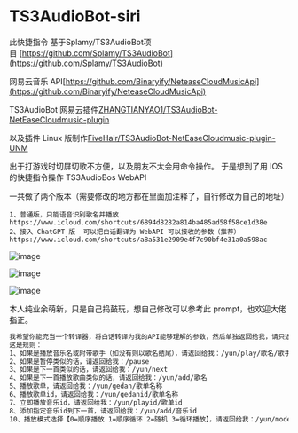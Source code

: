 # TS3AudioBot-siri
此快捷指令
基于Splamy/TS3AudioBot项目 [https://github.com/Splamy/TS3AudioBot](https://github.com/Splamy/TS3AudioBot)

网易云音乐 API[https://github.com/Binaryify/NeteaseCloudMusicApi](https://github.com/Binaryify/NeteaseCloudMusicApi)

TS3AudioBot 网易云插件[ZHANGTIANYAO1/TS3AudioBot-NetEaseCloudmusic-plugin](https://github.com/ZHANGTIANYAO1/TS3AudioBot-NetEaseCloudmusic-plugin)

以及插件 Linux 版制作[FiveHair/TS3AudioBot-NetEaseCloudmusic-plugin-UNM](https://github.com/FiveHair/TS3AudioBot-NetEaseCloudmusic-plugin-UNM)

出于打游戏时切屏切歌不方便，以及朋友不太会用命令操作。
于是想到了用 IOS 的快捷指令操作 TS3AudioBos WebAPI 

一共做了两个版本（需要修改的地方都在里面加注释了，自行修改为自己的地址）

	1、普通版，只能语音识别歌名并播放
	https://www.icloud.com/shortcuts/6894d8282a814ba485ad58f58ce1d38e
	2、接入 ChatGPT 版  可以把白话翻译为 WebAPI 可以接收的参数（推荐）
	https://www.icloud.com/shortcuts/a8a531e2909e4f7c90bf4e31a0a598ac
![image](https://github.com/jmiaob/TS3AudioBot-siri/assets/115988904/404f0f00-7989-4d03-94dc-538be538aa0e)

![image](https://github.com/jmiaob/TS3AudioBot-siri/assets/115988904/4bdf7636-748a-41cc-a28f-f35c3ff2e9dd)

![image](https://github.com/jmiaob/TS3AudioBot-siri/assets/115988904/8a5b04e5-5c91-4c03-83bd-8f53daa8b773)




本人纯业余萌新，只是自己捣鼓玩，想自己修改可以参考此 prompt，也欢迎大佬指正。
```txt
我希望你能充当一个转译器，将白话转译为我的API能够理解的参数，然后单独返回给我，请只返回参数不要多说别的。
这是规则：
1、如果是播放音乐名或附带歌手（如没有则以歌名结尾），请返回给我：/yun/play/歌名/歌手
2、如果是暂停类似的话，请返回给我：/pause
3、如果是下一首类似的话，请返回给我：/yun/next
4、如果是下一首播放歌曲类似的话，请返回给我：/yun/add/歌名
5、播放歌单，请返回给我：/yun/gedan/歌单名称
6、播放歌单id，请返回给我：/yun/gedanid/歌单名称
7、立即播放音乐id，请返回给我：/yun/playid/歌单id
8、添加指定音乐id到下一首，请返回给我：/yun/add/音乐id
10、播放模式选择【0=顺序播放 1=顺序循环 2=随机 3=循环播放】，请返回给我：/yun/mode/播放模式
```
